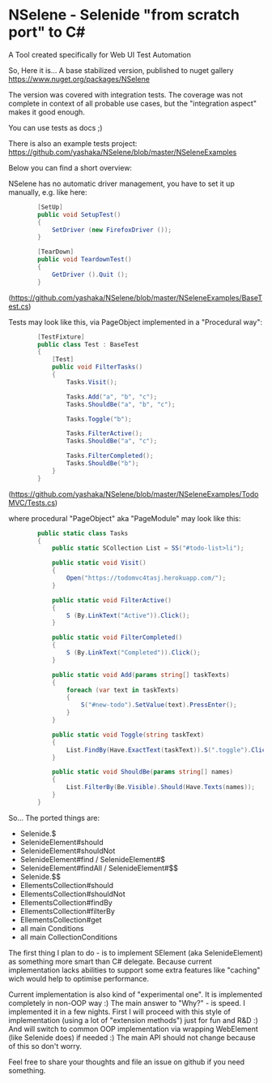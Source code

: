 # NSelene - Selenide "from scratch port" to C#
A Tool created specifically for Web UI Test Automation

So, Here it is... A base stabilized version, published to nuget gallery https://www.nuget.org/packages/NSelene

The version was covered with integration tests. The coverage was not complete in context of all probable use cases, but the "integration aspect" makes it good enough.

You can use tests as docs ;)

There is also an example tests project: https://github.com/yashaka/NSelene/blob/master/NSeleneExamples

Below you can find a short overview:

NSelene has no automatic driver management, you have to set it up manually, e.g. like here: 
```csharp
        [SetUp]
        public void SetupTest()
        {
            SetDriver (new FirefoxDriver ());
        }

        [TearDown]
        public void TeardownTest()
        {
            GetDriver ().Quit ();
        }
```
(https://github.com/yashaka/NSelene/blob/master/NSeleneExamples/BaseTest.cs)

Tests may look like this, via PageObject implemented in a "Procedural way":

```csharp
        [TestFixture]
        public class Test : BaseTest
        {
            [Test]
            public void FilterTasks()
            {
                Tasks.Visit();

                Tasks.Add("a", "b", "c");
                Tasks.ShouldBe("a", "b", "c");

                Tasks.Toggle("b"); 

                Tasks.FilterActive();
                Tasks.ShouldBe("a", "c");

                Tasks.FilterCompleted();
                Tasks.ShouldBe("b");
            }
        }
```
(https://github.com/yashaka/NSelene/blob/master/NSeleneExamples/TodoMVC/Tests.cs)

where procedural "PageObject" aka "PageModule" may look like this:

```csharp
        public static class Tasks
        {
            public static SCollection List = SS("#todo-list>li"); 

            public static void Visit()
            {
                Open("https://todomvc4tasj.herokuapp.com/");
            }

            public static void FilterActive()
            {
                S (By.LinkText("Active")).Click();
            }

            public static void FilterCompleted()
            {
                S (By.LinkText("Completed")).Click();
            }

            public static void Add(params string[] taskTexts)
            {
                foreach (var text in taskTexts) 
                {
                    S("#new-todo").SetValue(text).PressEnter();
                }
            }

            public static void Toggle(string taskText)
            {
                List.FindBy(Have.ExactText(taskText)).S(".toggle").Click();
            }

            public static void ShouldBe(params string[] names)
            {
                List.FilterBy(Be.Visible).Should(Have.Texts(names));
            }
        }
```
So... 
The ported things are: 
- Selenide.$
- SelenideElement#should
- SelenideElement#shouldNot
- SelenideElement#find / SelenideElement#$
- SelenideElement#findAll / SelenideElement#$$
- Selenide.$$
- EllementsCollection#should
- EllementsCollection#shouldNot
- EllementsCollection#findBy
- EllementsCollection#filterBy
- EllementsCollection#get
- all main Conditions
- all main CollectionConditions

The first thing I plan to do - is to implement SElement (aka SelenideElement) as something more smart than C# delegate. Because current implementation lacks abilities to support some extra features like "caching" wich would help to optimise performance.

Current implementation is also kind of "experimental one". It is implemented completely in non-OOP way :)
The main answer  to "Why?" - is speed. I implemented it in a few nights. 
First I will proceed with this style of implementation (using a lot of "extension methods") just for fun and R&D :) And will switch to common OOP implementation via wrapping WebElement (like Selenide does) if needed :) The main API should not change because of this so don't worry.


Feel free to share your thoughts and file an issue on github if you need something.
